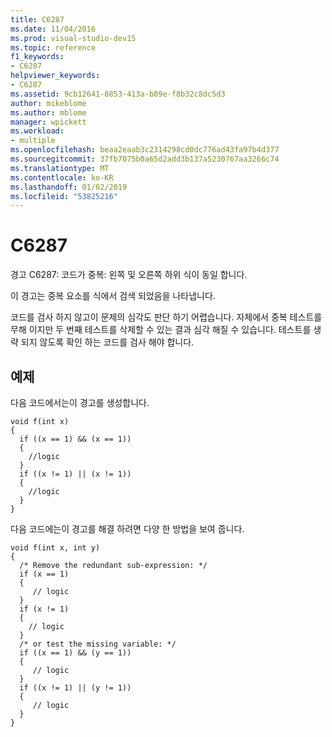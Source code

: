 ```yaml
---
title: C6287
ms.date: 11/04/2016
ms.prod: visual-studio-dev15
ms.topic: reference
f1_keywords:
- C6287
helpviewer_keywords:
- C6287
ms.assetid: 9cb12641-8853-413a-b89e-f8b32c8dc5d3
author: mikeblome
ms.author: mblome
manager: wpickett
ms.workload:
- multiple
ms.openlocfilehash: beaa2eaab3c2314298cd0dc776ad43fa97b4d377
ms.sourcegitcommit: 37fb7075b0a65d2add3b137a5230767aa3266c74
ms.translationtype: MT
ms.contentlocale: ko-KR
ms.lasthandoff: 01/02/2019
ms.locfileid: "53825216"
---
```

# <a name="c6287"></a>C6287
경고 C6287: 코드가 중복: 왼쪽 및 오른쪽 하위 식이 동일 합니다.

 이 경고는 중복 요소를 식에서 검색 되었음을 나타냅니다.

 코드를 검사 하지 않고이 문제의 심각도 판단 하기 어렵습니다. 자체에서 중복 테스트를 무해 이지만 두 번째 테스트를 삭제할 수 있는 결과 심각 해질 수 있습니다. 테스트를 생략 되지 않도록 확인 하는 코드를 검사 해야 합니다.

## <a name="example"></a>예제
 다음 코드에서는이 경고를 생성합니다.

```
void f(int x)
{
  if ((x == 1) && (x == 1))
  {
    //logic
  }
  if ((x != 1) || (x != 1))
  {
    //logic
  }
}
```

 다음 코드에는이 경고를 해결 하려면 다양 한 방법을 보여 줍니다.

```
void f(int x, int y)
{
  /* Remove the redundant sub-expression: */
  if (x == 1)
  {
     // logic
  }
  if (x != 1)
  {
    // logic
  }
  /* or test the missing variable: */
  if ((x == 1) && (y == 1))
  {
     // logic
  }
  if ((x != 1) || (y != 1))
  {
     // logic
  }
}
```